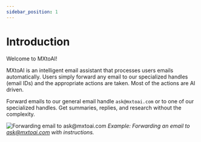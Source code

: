 ```yaml
---
sidebar_position: 1
---
```


# Introduction

Welcome to MXtoAI!

MXtoAI is an intelligent email assistant that processes users emails automatically. Users simply forward any email to our specialized handles (email IDs) and the appropriate actions are taken. Most of the actions are AI driven.

Forward emails to our general email handle `ask@mxtoai.com` or to one of our specialized handles. Get summaries, replies, and research without the complexity. 

![Forwarding email to ask@mxtoai.com](/img/mxtoai-ask.gif)
*Example: Forwarding an email to ask@mxtoai.com with instructions.* 
